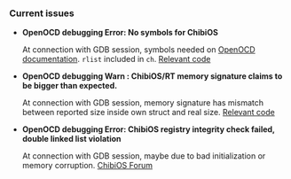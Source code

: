 ### Current issues

* **OpenOCD debugging Error: No symbols for ChibiOS**
  
  At connection with GDB session, symbols needed on [OpenOCD documentation](https://openocd.org/doc/html/GDB-and-OpenOCD.html). ```rlist``` included in ```ch```. [Relevant code](https://openocd.org/doc-release/doxygen/ChibiOS_8c_source.html)

* **OpenOCD debugging Warn : ChibiOS/RT memory signature claims to be bigger than expected.**
  
  At connection with GDB session, memory signature has mismatch between reported size inside own struct and real size. [Relevant code](https://openocd.org/doc-release/doxygen/ChibiOS_8c_source.html)

* **OpenOCD debugging Error: ChibiOS registry integrity check failed, double linked list violation**
  
  At connection with GDB session, maybe due to bad initialization or memory corruption. [ChibiOS Forum](https://forum.chibios.org/viewtopic.php?t=2422)
